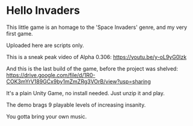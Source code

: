 # Hello Invaders

This little game is an homage to the 'Space Invaders' genre, and my very first game.


Uploaded here are scripts only.


This is a sneak peak video of Alpha 0.306:
https://youtu.be/y-oL9yG0lzk

And this is the last build of the game, before the project was shelved:
https://drive.google.com/file/d/1R0-COK3mYrV189GCx9by1mZmZRg3VOrB/view?usp=sharing


It's a plain Unity Game, no install needed. Just unzip it and play.

The demo brags 9 playable levels of increasing insanity. 

You gotta bring your own music.
